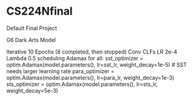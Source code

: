 # CS224Nfinal
Default Final Project


G6 Dark Arts Model

Iterative
10 Epochs (8 completed, then stopped)
Conv CLFs
LR 2e-4 
Lambda 0.5 scheduling 
Adamax for all:
    sst_optimizer = optim.Adamax(model.parameters(), lr=sst_lr, weight_decay=1e-5)   # SST needs larger learning rate
    para_optimizer = optim.Adamax(model.parameters(), lr=para_lr, weight_decay=1e-3)
    sts_optimizer = optim.Adamax(model.parameters(), lr=sts_lr, weight_decay=5e-3)
